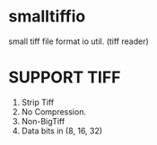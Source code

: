 # smalltiffio
small tiff file format io util. (tiff reader)

# SUPPORT TIFF
1. Strip Tiff
2. No Compression.
3. Non-BigTiff
4. Data bits in (8, 16, 32)